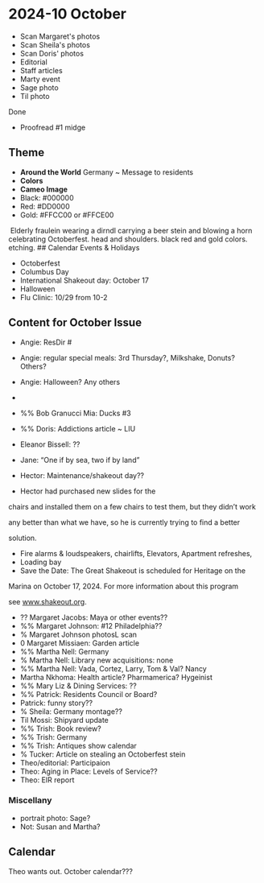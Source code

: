 # 2024-10 October

* Scan Margaret's photos
* Scan Sheila's photos
* Scan Doris' photos
* Editorial
* Staff articles
* Marty event
* Sage photo
* Til photo

Done

* Proofread #1 midge

## Theme

* **Around the World** Germany ~ Message to residents
* **Colors** <img src="media/b6a03c23d5ba5bab98291f927d69b498.png" alt="">
* **Cameo Image**
* Black: #000000
* Red: #DD0000
* Gold: #FFCC00 or #FFCE00

<img src="media/b6a03c23d5ba5bab98291f927d69b498.png" alt="">
Elderly fraulein wearing a dirndl carrying a beer stein and blowing a horn celebrating Octoberfest. head and shoulders. black red and gold colors. etching.
## Calendar Events &amp; Holidays

* Octoberfest
* Columbus Day
* International Shakeout day: October 17
* Halloween
* Flu Clinic: 10/29 from 10-2

## Content for October Issue

* Angie: ResDir #
* Angie: regular special meals: 3rd Thursday?, Milkshake, Donuts? Others?
* Angie: Halloween? Any others
*

* %% Bob Granucci Mia: Ducks #3
* %% Doris: Addictions article ~ LIU
* Eleanor Bissell: ??
* Jane: “One if by sea, two if by land”
* Hector: Maintenance/shakeout day??
* Hector had purchased new slides for the

chairs and installed them on a few chairs to test them, but they didn’t work

any better than what we have, so he is currently trying to find a better

solution.
* Fire alarms & loudspeakers, chairlifts, Elevators, Apartment refreshes,
* Loading bay
* Save the Date: The Great Shakeout is scheduled for Heritage on the

Marina on October 17, 2024. For more information about this program

see <a href="http://www.shakeout.org">www.shakeout.org</a>.
* ?? Margaret Jacobs: Maya or other events??
* %% Margaret Johnson: #12 Philadelphia??
* % Margaret Johnson photosL scan
* 0 Margaret Missiaen: Garden article
* %% Martha Nell: Germany
* % Martha Nell: Library new acquisitions: none
* %% Martha Nell: Vada, Cortez, Larry, Tom &amp; Val? Nancy
* Martha Nkhoma: Health article? Pharmamerica? Hygeinist
* %% Mary Liz &amp; Dining Services: ??
* %% Patrick: Residents Council or Board?
* Patrick: funny story??
* % Sheila: Germany montage??
* Til Mossi: Shipyard update
* %% Trish: Book review?
* %% Trish: Germany
* %%  Trish: Antiques show calendar
* % Tucker: Article on stealing an Octoberfest stein
* Theo/editorial: Participaion
* Theo: Aging in Place: Levels of Service??
* Theo: EIR report

### Miscellany

* portrait photo: Sage?
* Not: Susan and Martha?

## Calendar

Theo wants out. October calendar???